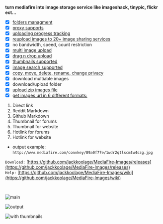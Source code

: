 **turn mediafire into image storage service like imageshack, tinypic, flickr ect...**

* [x] [folders managment](https://i.postimg.cc/1zZJ255P/ure-Wiz848.png)
* [x] [proxy supports](https://i.postimg.cc/DzVMhP69/Media-Fire-Images-jr7-Lp-MRLp-I.png)
* [x] [uploading progress tracking](https://i.postimg.cc/7ZQqndxg/Media-Fire-Images-advhh-KIFO3.png)
* [x] [reupload images to 20+ image sharing services](https://i.postimg.cc/pLKmGP6D/ure-Wiz847.png)
* [x] no bandwidth, speed, count restriction
* [x] [multi image upload ](https://github.com/jackkoolage/MediaFire-Images/wiki/folder-drag-n-drop)
* [x] [drag n drop upload](https://i.postimg.cc/RhHrgH8L/Media-Fire-Images-Yo-Hv6mb-PPO.png)
* [x] [thumbnails supported](https://github.com/jackkoolage/MediaFire-Images/wiki/thumbnails)
* [x] [image search supported](https://i.postimg.cc/FRvLxMKP/ure-Wiz845.png)
* [x] [copy, move, delete, rename, change privacy](https://i.postimg.cc/cH1JC0CN/ure-Wiz846.png)
* [x] download multiable images
* [x] download/upload folder
* [x] [upload zip images file](https://i.postimg.cc/SQcf9pyz/Media-Fire-Images-ik9lj8b2-Ca.png)
* [x] [get images url in 6 different formats:](https://i.postimg.cc/C5jjjbkq/ure-Wiz849.png)
1. Direct link
1. Reddit Markdown
1. Github Markdown
1. Thumbnail for forums
1. Thumbnail for website
1. Hotlink for forums
1. Hotlink for website
* output example:  `http://www.mediafire.com/convkey/89a0f77e/1wdr2qtlscmtw4szg.jpg`

`Download:`  [https://github.com/jackkoolage/MediaFire-Images/releases](https://github.com/jackkoolage/MediaFire-Images/releases) <br>
`Help:`  [https://github.com/jackkoolage/MediaFire-Images/wiki](https://github.com/jackkoolage/MediaFire-Images/wiki) <br>

<br>

![main](https://www.mediafire.com/convkey/5f831d25/5vzwgs85a25u7q0zg.jpg)

![output](https://www.mediafire.com/convkey/827823b1/1adtp39jmnpc9u3zg.jpg)

![with thumbnails](https://i.postimg.cc/SKnRXRth/Media-Fire-Images-PK8eq-QOQh-P.png)
